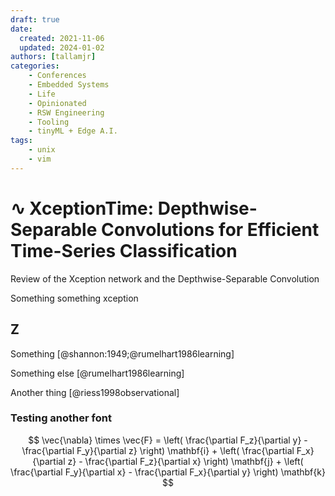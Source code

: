 ```yaml
---
draft: true
date:
  created: 2021-11-06
  updated: 2024-01-02
authors: [tallamjr]
categories:
    - Conferences
    - Embedded Systems
    - Life
    - Opinionated
    - RSW Engineering
    - Tooling
    - tinyML + Edge A.I.
tags:
    - unix
    - vim
---
```


# ∿ **XceptionTime: Depthwise-Separable Convolutions for Efficient Time-Series Classification**

Review of the Xception network and the Depthwise-Separable Convolution

<!-- more -->

Something something xception

## Z

Something [@shannon:1949;@rumelhart1986learning]

Something else [@rumelhart1986learning]

Another thing [@riess1998observational]

### Testing another font
$$
\vec{\nabla} \times \vec{F} =
            \left( \frac{\partial F_z}{\partial y} - \frac{\partial F_y}{\partial z} \right) \mathbf{i}
          + \left( \frac{\partial F_x}{\partial z} - \frac{\partial F_z}{\partial x} \right) \mathbf{j}
          + \left( \frac{\partial F_y}{\partial x} - \frac{\partial F_x}{\partial y} \right) \mathbf{k}
$$
